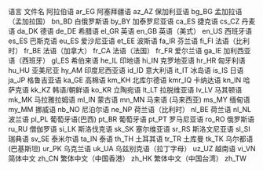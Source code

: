 语言	文件名
阿拉伯语	ar_EG
阿塞拜疆语	az_AZ
保加利亚语	bg_BG
孟加拉语（孟加拉国）	bn_BD
白俄罗斯语	by_BY
加泰罗尼亚语	ca_ES
捷克语	cs_CZ
丹麦语	da_DK
德语	de_DE
希腊语	el_GR
英语	en_GB
英语（美式）	en_US
西班牙语	es_ES
巴斯克语	eu_ES
爱沙尼亚语	et_EE
波斯语	fa_IR
芬兰语	fi_FI
法语（比利时）	fr_BE
法语（加拿大）	fr_CA
法语（法国）	fr_FR
爱尔兰语	ga_IE
加利西亚语（西班牙）	gl_ES
希伯来语	he_IL
印地语	hi_IN
克罗地亚语	hr_HR
匈牙利语	hu_HU
亚美尼亚	hy_AM
印度尼西亚语	id_ID
意大利语	it_IT
冰岛语	is_IS
日语	ja_JP
格鲁吉亚语	ka_GE
高棉语	km_KH
北库尔德语	kmr_IQ
卡纳达语	kn_IN
哈萨克语	kk_KZ
韩语/朝鲜语	ko_KR
立陶宛语	lt_LT
拉脱维亚语	lv_LV
马其顿语	mk_MK
马拉雅拉姆语	ml_IN
蒙古语	mn_MN
马来语 (马来西亚)	ms_MY
缅甸语	my_MM
挪威语	nb_NO
尼泊尔语	ne_NP
荷兰语（比利时）	nl_BE
荷兰语	nl_NL
波兰语	pl_PL
葡萄牙语(巴西)	pt_BR
葡萄牙语	pt_PT
罗马尼亚语	ro_RO
俄罗斯语	ru_RU
僧伽罗语	si_LK
斯洛伐克语	sk_SK
塞尔维亚语	sr_RS
斯洛文尼亚语	sl_SI
瑞典语	sv_SE
泰米尔语	ta_IN
泰语	th_TH
土耳其语	tr_TR
土库曼	tk_TK
乌尔都语 (巴基斯坦)	ur_PK
乌克兰语	uk_UA
乌兹别克语（拉丁字母）	uz_UZ
越南语	vi_VN
简体中文	zh_CN
繁体中文（中国香港）	zh_HK
繁体中文（中国台湾）	zh_TW
